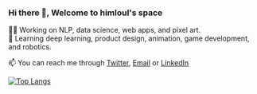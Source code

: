 ### Hi there 👋, Welcome to himloul's space

<!---
**hamzawhite/hamzawhite** is a ✨ _special_ ✨ repository because its `README.md` (this file) appears on your GitHub profile.  
Here are some ideas to get you started:
--->
👨‍💻 Working on NLP, data science, web apps, and pixel art.  
🌱 Learning deep learning, product design, animation, game development, and robotics.

📫 You can reach me through [Twitter](https://twitter.com/hamzaonde), [Email](mailto:hamza.imloul@outlook.com) or [LinkedIn](https://www.linkedin.com/in/hamza-imloul/)

<!-- [![Stats](https://github-readme-stats.vercel.app/api?username=himloul&show_icons=true&theme=tokyonight&count_private=true)](https://github.com/anuraghazra/github-readme-stats) -->

[![Top Langs](https://github-readme-stats.vercel.app/api/top-langs/?username=himloul&layout=compact&theme=github_dark_dimmed)](https://github.com/anuraghazra/github-readme-stats)  

<!---
- 😄 Pronouns: ...
- ⚡ Fun fact: ...
- 👯 I’m looking to collaborate on ...
- 🤔 I’m looking for help with ...
- 💬 Ask me about ...
--->
